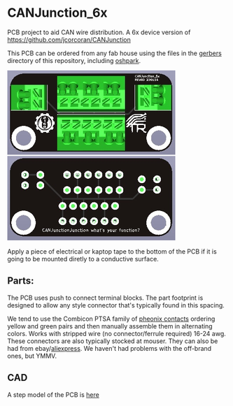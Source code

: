 # CANJunction_6x
PCB project to aid CAN wire distribution. A 6x device version of https://github.com/jcorcoran/CANJunction

This PCB can be ordered from any fab house using the files in the [gerbers](gerbers) directory of this repository, including [oshpark](https://oshpark.com/shared_projects/lZ9DFcMB).  

![](img/top.jpg)
![](img/bottom.jpg)

Apply a piece of electrical or kaptop tape to the bottom of the PCB if it is going to be mounted diretly to a conductive surface.

## Parts:

The PCB uses push to connect terminal blocks. The part footprint is designed to allow any style connector that's typically found in this spacing.

We tend to use the Combicon PTSA family of [pheonix contacts](https://www.digikey.com/short/zdrh8825) ordering yellow and green pairs and then manually assemble them in alternating colors. Works with stripped wire (no connector/ferrule required) 16-24 awg.  
These connectors are also typically stocked at mouser. They can also be had from ebay/[aliexpress](https://www.aliexpress.com/item/32880938989.html). We haven't had problems with the off-brand ones, but YMMV.

## CAD

A step model of the PCB is [here](cad/)
